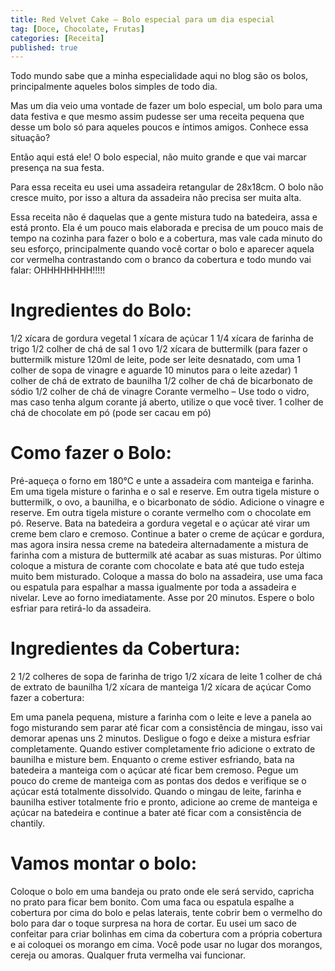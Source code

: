 ```yaml
---
title: Red Velvet Cake – Bolo especial para um dia especial
tag: [Doce, Chocolate, Frutas]
categories: [Receita]
published: true
---
```


Todo mundo sabe que a minha especialidade aqui no blog são os bolos, principalmente aqueles bolos simples de todo dia.

Mas um dia veio uma vontade de fazer um bolo especial, um bolo para uma data festiva e que mesmo assim pudesse ser uma receita pequena que desse um bolo só para aqueles poucos e íntimos amigos. Conhece essa situação?

Então aqui está ele! O bolo especial, não muito grande e que vai marcar presença na sua festa.

Para essa receita eu usei uma assadeira retangular de 28x18cm. O bolo não cresce muito, por isso a altura da assadeira não precisa ser muita alta.

Essa receita não é daquelas que a gente mistura tudo na batedeira, assa e está pronto. Ela é um pouco mais elaborada e precisa de um pouco mais de tempo na cozinha para fazer o bolo e a cobertura, mas vale cada minuto do seu esforço, principalmente quando você cortar o bolo e aparecer aquela cor vermelha contrastando com o branco da cobertura e todo mundo vai falar: OHHHHHHHH!!!!!

# Ingredientes do Bolo:

1/2 xícara de gordura vegetal
1 xícara de açúcar
1 1/4 xícara de farinha de trigo
1/2 colher de chá de sal
1 ovo
1/2 xícara de buttermilk (para fazer o buttermilk misture 120ml de leite, pode ser leite desnatado, com uma 1 colher de sopa de vinagre e aguarde 10 minutos para o leite azedar)
1 colher de chá de extrato de baunilha
1/2 colher de chá de bicarbonato de sódio
1/2 colher de chá de vinagre
Corante vermelho – Use todo o vidro, mas caso tenha algum corante já aberto, utilize o que você tiver.
1 colher de chá de chocolate em pó (pode ser cacau em pó)

# Como fazer o Bolo:

Pré-aqueça o forno em 180°C e unte a assadeira com manteiga e farinha.
Em uma tigela misture o farinha e o sal e reserve.
Em outra tigela misture o buttermilk, o ovo, a baunilha, e o bicarbonato de sódio. Adicione o vinagre e reserve.
Em outra tigela misture o corante vermelho com o chocolate em pó. Reserve.
Bata na batedeira a gordura vegetal e o açúcar até virar um creme bem claro e cremoso.
Continue a bater o creme de açúcar e gordura, mas agora insira nessa creme na batedeira alternadamente a mistura de farinha com a mistura de buttermilk até acabar as suas misturas. Por último coloque a mistura de corante com chocolate e bata até que tudo esteja muito bem misturado.
Coloque a massa do bolo na assadeira, use uma faca ou espatula para espalhar a massa igualmente por toda a assadeira e nivelar. Leve ao forno imediatamente. Asse por 20 minutos.
Espere o bolo esfriar para retirá-lo da assadeira.

# Ingredientes da Cobertura:

2 1/2 colheres de sopa de farinha de trigo
1/2 xícara de leite
1 colher de chá de extrato de baunilha
1/2 xícara de manteiga
1/2 xícara de açúcar
Como fazer a cobertura:

Em uma panela pequena, misture a farinha com o leite e leve a panela ao fogo misturando sem parar até ficar com a consistência de mingau, isso vai demorar apenas uns 2 minutos. Desligue o fogo e deixe a mistura esfriar completamente.
Quando estiver completamente frio adicione o extrato de baunilha e misture bem.
Enquanto o creme estiver esfriando, bata na batedeira a manteiga com o açúcar até ficar bem cremoso. Pegue um pouco do creme de manteiga com as pontas dos dedos e verifique se o açúcar está totalmente dissolvido.
Quando o mingau de leite, farinha e baunilha estiver totalmente frio e pronto, adicione ao creme de manteiga e açúcar na batedeira e continue a bater até ficar com a consistência de chantily.

# Vamos montar o bolo:

Coloque o bolo em uma bandeja ou prato onde ele será servido, capricha no prato para ficar bem bonito.
Com uma faca ou espatula espalhe a cobertura por cima do bolo e pelas laterais, tente cobrir bem o vermelho do bolo para dar o toque surpresa na hora de cortar.
Eu usei um saco de confeitar para criar bolinhas em cima da cobertura com a própria cobertura e ai coloquei os morango em cima. Você pode usar no lugar dos morangos, cereja ou amoras. Qualquer fruta vermelha vai funcionar.
